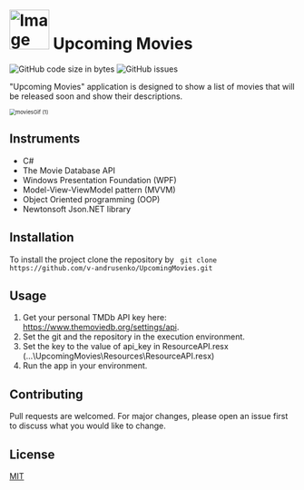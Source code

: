 # <img src="https://github.com/v-andrusenko/UpcomingMovies/blob/master/Resources/Images/movies_light.png?raw=true" alt="Image" width="70" /> Upcoming Movies

![GitHub code size in bytes](https://img.shields.io/github/repo-size/v-andrusenko/UpcomingMovies) ![GitHub issues](https://img.shields.io/github/downloads/v-andrusenko/UpcomingMovies/total)

"Upcoming Movies" application is designed to show a list of movies that will be released soon and show their descriptions.

<img src="https://user-images.githubusercontent.com/70683676/121805537-5dec0480-cc54-11eb-8982-b6d1a863829e.gif" alt="moviesGif (1)" style="zoom: 67%;" /> 

## Instruments

- C#
- The Movie Database API
- Windows Presentation Foundation (WPF)
- Model-View-ViewModel pattern (MVVM)
- Object Oriented programming (OOP)
- Newtonsoft Json.NET library

## Installation

To install the project clone the repository by ``` git clone https://github.com/v-andrusenko/UpcomingMovies.git```

## Usage

1. Get your personal TMDb API key here: https://www.themoviedb.org/settings/api.
2. Set the git and the repository in the execution environment.
3. Set the key to the value of api_key in ResourceAPI.resx (...\UpcomingMovies\Resources\ResourceAPI.resx)
4. Run the app in your environment.

## Contributing

Pull requests are welcomed. For major changes, please open an issue first to discuss what you would like to change.

## License

[MIT](https://choosealicense.com/licenses/mit/)

